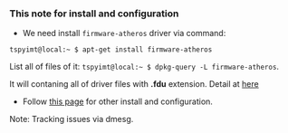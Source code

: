 ### This note for install and configuration

- We need install `firmware-atheros` driver via command:

`tspyimt@local:~ $ apt-get install firmware-atheros`

List all of files of it: `tspyimt@local:~ $ dpkg-query -L firmware-atheros`.

It will contaning all of driver files with **.fdu** extension. Detail
at [here](https://goo.gl/tCCaon)

- Follow [this page](https://goo.gl/eJ2J6d) for other install and
  configuration.
  
Note: Tracking issues via dmesg.

